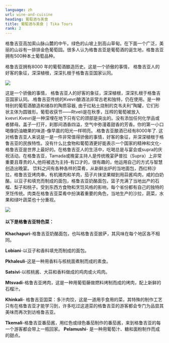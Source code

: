 ```yaml
---
language: zh
url: wine-and-cuisine
heading: 葡萄酒与美食
title: 葡萄酒与美食 | Tika Tours
rank: 2
---
```

<div class="row content-row"><!-- 881 (2)-->
<div class="col-12 col-sm-6 col-md-6"><!-- 1212 -->

格鲁吉亚高加索山脉山麓的中午。绿色的山坡上到高山草甸。在下面一个广泛，美丽的山谷有一排排金色葡萄园。很多人认为格鲁吉亚是葡萄酒的诞生地，格鲁吉亚拥有500种本土葡萄品种。

</div>

<div class="col-12 col-sm-6 col-md-6"><!-- 1213 -->

格鲁吉亚拥有8000 年的葡萄酒酿造历史。这是一个骄傲的事情， 格鲁吉亚人的好客的象征，深深植根，深深扎根于格鲁吉亚国家认同。

</div>

</div>

<div class="row content-row"><!-- 882 (4)-->
<div class="col-12 col-sm-6 col-md-6"><!-- 1214 -->

![](/library/content/img3.jpg)

这是一个骄傲的事情， 格鲁吉亚人的好客的象征，深深植根，深深扎根于格鲁吉亚国家认同。.格鲁吉亚传统的Kvevri酿酒法非常古老和独特，仍在使用。是一种特别的葡萄酒酿造和储存的陶质容器, 由于红粘土烧制的克韦夫利”陶罐，它们形状主体为圆锥形。葡萄收获节——Rtveli是在秋季，压榨的葡萄被放入kvevri.Kvevri是一种深埋在地下只有它的颈部是突出的。没有添加任何化学品或者酵母。盖子一打开，刹那间酒香四溢，空气中弥漫着甜香的芳香。你的第一小口喝像奶油糖果的味道-像早晨的阳光一样明亮。.格鲁吉亚酿酒已经有8000年了. 这对格鲁吉亚人来说是一是一件非常值得骄傲的事情，好客的象征，并深深植根于格鲁吉亚的民族特性。没有什么比食物和葡萄酒更好能表示一个国家的精神和文化-格鲁吉亚是世界上最好的。在格鲁吉亚人的生活中，吃喝总是与宴会或supra的庆祝活动。在格鲁吉亚，Tamada或晚宴主持人是传统晚宴萨普拉（Supra）上非常重要且尊贵的人,他将被选为主持-有口才的，很有趣的，他运用自己的方式与智慧创造出晚宴。
饮料之间有各种各样的菜肴，从新鲜出炉的当地面包，西红柿沙拉，格鲁吉亚烤肉串，有机猪肉和羊肉，茄子片抹坚果糊到用蒜酱鸡肉，咸的白奶酪，以豆子和填充而制成的面包，格鲁吉亚奶酪面包，篮子充满了当地出产的石榴、梨子和桃子。受到东西方食物和烹饪风格的影响，每个省份都有自己的独特的烹饪传统。肉类在格鲁吉亚菜肴中扮演着重要的角色，当地生产的沙拉，蔬菜，水果和绿叶蔬菜也十分重视。

</div>

<div class="col-12 col-sm-6 col-md-6"><!-- 1215 -->

![](/library/content/img4.jpg)

#### 以下是格鲁吉亚特色菜：




**Khachapuri**\-格鲁吉亚奶酪面包，也叫格鲁吉亚披萨，其风味在每个地区各不相同。

**Lobiani**\-以豆子和香料填充而制成的面包。

**Pkhaleuli**\-这是一种用香料与核桃面煮制而成的素食。

**Satsivi**\-以核桃酱、大蒜和香料做成的鸡肉或火鸡肉。

**Mtsvadi**\-格鲁吉亚烤肉，这是一种用葡萄藤做燃料烤制而成的烤肉，配上新鲜的石榴汁。

**Khinkali**\- 格鲁吉亚囯菜：多汁肉饺，这是一道用手食用的菜，其特殊的制作工艺只有在格鲁吉亚才能学习到，许多吃过这道菜的格鲁吉亚的游客都会专门为品尝其美味而再次到访格鲁吉亚。

**Tkemali**\-格鲁吉亚番茄酱，用红色或绿色番茄制作的番茄酱，来到格鲁吉亚的每一个游客都会带上一瓶回家。
**Pelamushi**\- 是一种用葡萄汁、糖和面粉制作而成的甜点。

</div>

</div>

